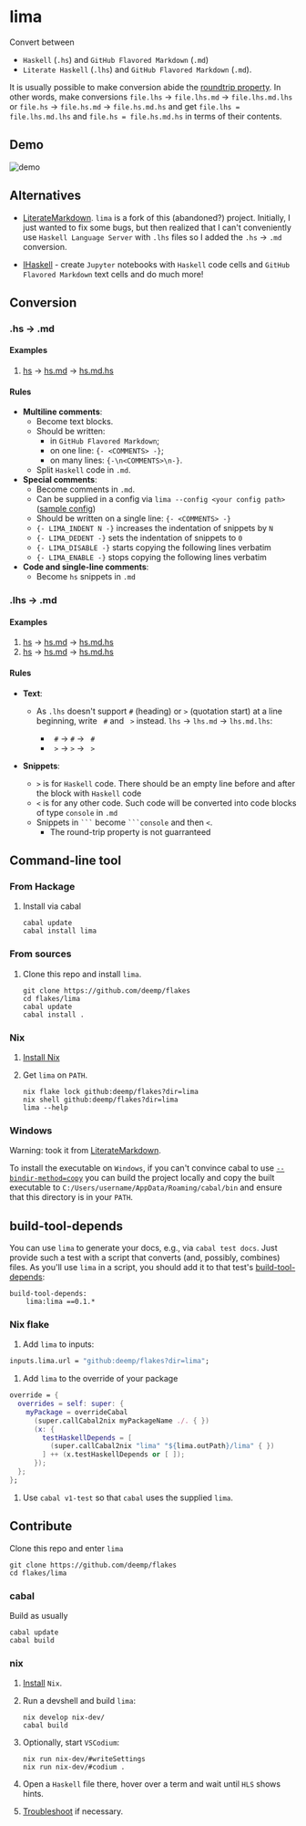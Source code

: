# lima

Convert between

- `Haskell` (`.hs`) and `GitHub Flavored Markdown` (`.md`)
- `Literate Haskell` (`.lhs`) and `GitHub Flavored Markdown` (`.md`).

It is usually possible to make conversion abide the [roundtrip property](https://jesper.sikanda.be/posts/quickcheck-intro.html). In other words, make conversions `file.lhs` -> `file.lhs.md` -> `file.lhs.md.lhs` or `file.hs` -> `file.hs.md` -> `file.hs.md.hs` and get `file.lhs = file.lhs.md.lhs` and `file.hs = file.hs.md.hs` in terms of their contents.

## Demo

![demo](https://github.com/deemp/flakes/blob/main/lima/README/demo.png?raw=true)

## Alternatives

- [LiterateMarkdown](https://github.com/haskie-lambda/LiterateMarkdown). `lima` is a fork of this (abandoned?) project. Initially, I just wanted to fix some bugs, but then realized that I can't conveniently use `Haskell Language Server` with `.lhs` files so I added the `.hs` -> `.md` conversion.

- [IHaskell](https://github.com/IHaskell/IHaskell) - create `Jupyter` notebooks with `Haskell` code cells and `GitHub Flavored Markdown` text cells and do much more!

## Conversion

### .hs -> .md

#### Examples

1. [hs](./testdata/hs/input0.hs) -> [hs.md](./testdata/hs/input0.hs.md) -> [hs.md.hs](./testdata/hs/input0.hs.md.hs)

#### Rules

- **Multiline comments**:
  - Become text blocks.
  - Should be written:
    - in `GitHub Flavored Markdown`;
    - on one line: `{- <COMMENTS> -}`;
    - on many lines: `{-\n<COMMENTS>\n-}`.
  - Split `Haskell` code in `.md`.
- **Special comments**:
  - Become comments in `.md`.
  - Can be supplied in a config via `lima --config <your config path>` ([sample config](./testdata/config/))
  - Should be written on a single line: `{- <COMMENTS> -}`
  - `{- LIMA_INDENT N -}` increases the indentation of snippets by `N`
  - `{- LIMA_DEDENT -}` sets the indentation of snippets to `0`
  - `{- LIMA_DISABLE -}` starts copying the following lines verbatim
  - `{- LIMA_ENABLE -}` stops copying the following lines verbatim
- **Code and single-line comments**:
  - Become `hs` snippets in `.md`

### .lhs -> .md

#### Examples

1. [hs](./testdata/lhs/input0.lhs) -> [hs.md](./testdata/lhs/input0.lhs.md) -> [hs.md.hs](./testdata/lhs/input0.lhs.md.lhs)
1. [hs](./testdata/lhs/input1.lhs) -> [hs.md](./testdata/lhs/input1.lhs.md) -> [hs.md.hs](./testdata/lhs/input1.lhs.md.lhs)

#### Rules

- **Text**:
  - As `.lhs` doesn't support `#` (heading) or `>` (quotation start) at a line beginning, write ` #` and ` >` instead. `lhs` -> `lhs.md` -> `lhs.md.lhs`:

    - <code>&nbsp;#</code> -> `#` -> <code>&nbsp;#</code>
    - <code>&nbsp;></code> -> `>` -> <code>&nbsp;></code>
- **Snippets**:

  - `>` is for `Haskell` code. There should be an empty line before and after the block with `Haskell` code
  - `<` is for any other code. Such code will be converted into code blocks of type `console` in `.md`
  - Snippets in <code>\`\`\`</code> become <code>\`\`\`console</code> and then `<`.
    - The round-trip property is not guarranteed

## Command-line tool

### From Hackage

1. Install via cabal

    ```console
    cabal update
    cabal install lima
    ```

### From sources

1. Clone this repo and install `lima`.

    ```console
    git clone https://github.com/deemp/flakes
    cd flakes/lima
    cabal update
    cabal install .
    ```

### Nix

1. [Install Nix](https://github.com/deemp/flakes/blob/main/README/InstallNix.md)

1. Get `lima` on `PATH`.

    ```console
    nix flake lock github:deemp/flakes?dir=lima
    nix shell github:deemp/flakes?dir=lima
    lima --help
    ```

### Windows

Warning: took it from [LiterateMarkdown](https://github.com/haskie-lambda/LiterateMarkdown).

To install the executable on `Windows`, if you can't convince cabal to use [`--bindir-method=copy`](https://github.com/haskell/cabal/issues/5748) you can build the project locally and copy the built executable to `C:/Users/username/AppData/Roaming/cabal/bin` and ensure that this directory is in your `PATH`.

## build-tool-depends

You can use `lima` to generate your docs, e.g., via `cabal test docs`. Just provide such a test with a script that converts (and, possibly, combines) files. As you'll use `lima` in a script, you should add it to that test's [build-tool-depends](https://cabal.readthedocs.io/en/3.8/cabal-package.html#pkg-field-build-tool-depends):

  ```cabal
  build-tool-depends:
      lima:lima ==0.1.*
  ```

### Nix flake

1. Add `lima` to inputs:
  
  ```nix
  inputs.lima.url = "github:deemp/flakes?dir=lima";
  ```

1. Add `lima` to the override of your package

  ```nix
  override = {
    overrides = self: super: {
      myPackage = overrideCabal
        (super.callCabal2nix myPackageName ./. { })
        (x: {
          testHaskellDepends = [
            (super.callCabal2nix "lima" "${lima.outPath}/lima" { })
          ] ++ (x.testHaskellDepends or [ ]);
        });
    };
  };
  ```

1. Use `cabal v1-test` so that `cabal` uses the supplied `lima`.

## Contribute

Clone this repo and enter `lima`

```console
git clone https://github.com/deemp/flakes
cd flakes/lima
```

### cabal

Build as usually

```console
cabal update
cabal build
```

### nix

1. [Install](https://github.com/deemp/flakes/blob/main/README/InstallNix.md) `Nix`.

1. Run a devshell and build `lima`:

    ```console
    nix develop nix-dev/
    cabal build
    ```

1. Optionally, start `VSCodium`:

    ```console
    nix run nix-dev/#writeSettings
    nix run nix-dev/#codium .
    ```

1. Open a `Haskell` file there, hover over a term and wait until `HLS` shows hints.

1. [Troubleshoot](https://github.com/deemp/flakes/blob/main/README/Troubleshooting.md) if necessary.
